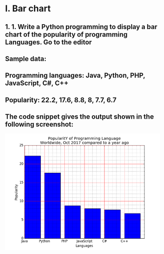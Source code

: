 # I. Bar chart
  ## 1. 1. Write a Python programming to display a bar chart of the popularity of programming Languages. Go to the editor 
  ## Sample data:
  ## Programming languages: Java, Python, PHP, JavaScript, C#, C++
  ## Popularity: 22.2, 17.6, 8.8, 8, 7.7, 6.7
  ## The code snippet gives the output shown in the following screenshot:
  ![No1](matplotlib-barchart-exercise-1.png)
